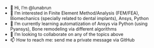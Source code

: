 - 👋 Hi, I’m @lunabrun
- 👀 I’m interested in Finite Element Method/Analysis (FEM/FEA), Biomechanics (specially related to dental implants), Ansys, Python
- 🌱 I’m currently learning automatization of Ansys via Python (using Pyansys), Bone remodeling via different algorithms
- 💞️ I’m looking to collaborate on any of the topics above
- 📫 How to reach me: send me a private message via GitHub

<!---
lunabrun/lunabrun is a ✨ special ✨ repository because its `README.md` (this file) appears on your GitHub profile.
You can click the Preview link to take a look at your changes.
--->
